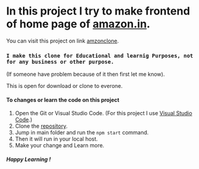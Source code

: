 # In this project I try to make frontend of home page of [amazon.in](https://amazon.in).

You can visit this project on link [amzonclone](https://manishsamota.github.io/amzonclone/).

### `I make this clone for Educational and learnig Purposes, not for any business or other purpose.` 
  (If someone have problem because of it then first let me know).
  
This is open for download or clone to everone. 

#### To changes or learn the code on this project
1. Open the Git or Visual Studio Code. (For this project I use [Visual Studio Code](https://code.visualstudio.com/).)
2. Clone the [repository](https://github.com/manishsamota/amzonclone.git).
3. Jump in main folder and run the `npm start` command.
4. Then it will run in your local host.
5. Make your change and Learn more.

##### Happy Learning !



